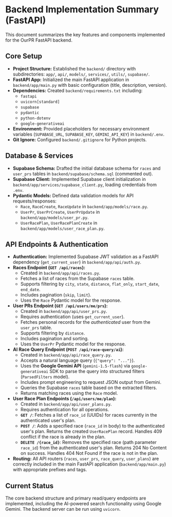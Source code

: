 # Backend Implementation Summary (FastAPI)

This document summarizes the key features and components implemented for the OurPR FastAPI backend.

## Core Setup

-   **Project Structure:** Established the `backend/` directory with subdirectories: `app/`, `api/`, `models/`, `services/`, `utils/`, `supabase/`.
-   **FastAPI App:** Initialized the main FastAPI application in `backend/app/main.py` with basic configuration (title, description, version).
-   **Dependencies:** Created `backend/requirements.txt` including:
    -   `fastapi`
    -   `uvicorn[standard]`
    -   `supabase`
    -   `pydantic`
    -   `python-dotenv`
    -   `google-generativeai`
-   **Environment:** Provided placeholders for necessary environment variables (`SUPABASE_URL`, `SUPABASE_KEY`, `GEMINI_API_KEY`) in `backend/.env`.
-   **Git Ignore:** Configured `backend/.gitignore` for Python projects.

## Database & Services

-   **Supabase Schema:** Drafted the initial database schema for `races` and `user_prs` tables in `backend/supabase/schema.sql` (commented out).
-   **Supabase Client:** Implemented Supabase client initialization in `backend/app/services/supabase_client.py`, loading credentials from `.env`.
-   **Pydantic Models:** Defined data validation models for API requests/responses:
    -   `Race`, `RaceCreate`, `RaceUpdate` in `backend/app/models/race.py`.
    -   `UserPr`, `UserPrCreate`, `UserPrUpdate` in `backend/app/models/user_pr.py`.
    -   `UserRacePlan`, `UserRacePlanCreate` in `backend/app/models/user_race_plan.py`.

## API Endpoints & Authentication

-   **Authentication:** Implemented Supabase JWT validation as a FastAPI dependency (`get_current_user`) in `backend/app/api/auth.py`.
-   **Races Endpoint (`GET /api/races`):**
    -   Created in `backend/app/api/races.py`.
    -   Fetches a list of races from the Supabase `races` table.
    -   Supports filtering by `city`, `state`, `distance`, `flat_only`, `start_date`, `end_date`.
    -   Includes pagination (`skip`, `limit`).
    -   Uses the `Race` Pydantic model for the response.
-   **User PRs Endpoint (`GET /api/users/me/prs`):**
    -   Created in `backend/app/api/user_prs.py`.
    -   Requires authentication (uses `get_current_user`).
    -   Fetches personal records for the *authenticated* user from the `user_prs` table.
    -   Supports filtering by `distance`.
    -   Includes pagination and sorting.
    -   Uses the `UserPr` Pydantic model for the response.
-   **AI Race Query Endpoint (`POST /api/race-query/ai`):**
    -   Created in `backend/app/api/race_query.py`.
    -   Accepts a natural language query (`{"query": "..."}`).
    -   Uses the **Google Gemini API** (`gemini-1.5-flash`) via `google-generativeai` SDK to parse the query into structured filters (`ParsedFilters` model).
    -   Includes prompt engineering to request JSON output from Gemini.
    -   Queries the Supabase `races` table based on the extracted filters.
    -   Returns matching races using the `Race` model.
-   **User Race Plan Endpoints (`/api/users/me/plan`):**
    -   Created in `backend/app/api/user_plans.py`.
    -   Requires authentication for all operations.
    -   **`GET /`**: Fetches a list of `race_id` (UUIDs) for races currently in the authenticated user's plan.
    -   **`POST /`**: Adds a specified race (`race_id` in body) to the authenticated user's plan. Returns the created `UserRacePlan` record. Handles 409 conflict if the race is already in the plan.
    -   **`DELETE /{race_id}`**: Removes the specified race (path parameter `race_id`) from the authenticated user's plan. Returns 204 No Content on success. Handles 404 Not Found if the race is not in the plan.
-   **Routing:** All API routers (`races`, `user_prs`, `race_query`, `user_plans`) are correctly included in the main FastAPI application (`backend/app/main.py`) with appropriate prefixes and tags.

## Current Status

The core backend structure and primary read/query endpoints are implemented, including the AI-powered search functionality using Google Gemini. The backend server can be run using `uvicorn`. 